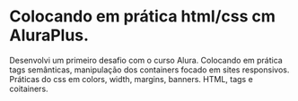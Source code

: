 # Colocando em prática html/css cm AluraPlus.

Desenvolvi um primeiro desafio com o curso Alura. Colocando em prática tags semânticas, manipulação dos containers focado em sites responsivos.
Práticas do css em colors, width, margins, banners.
HTML, tags e coitainers.
